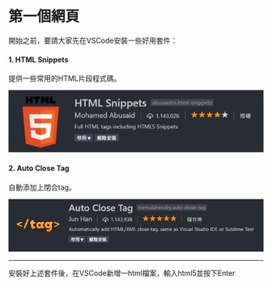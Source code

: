 # 第一個網頁

開始之前，要請大家先在VSCode安裝一些好用套件：

#### 1. **HTML Snippets**

提供一些常用的HTML片段程式碼。

![](/assets/html-plugin-1.png)

#### 2. Auto Close Tag

自動添加上閉合tag。

![](/assets/html-plugin-2.png)

---

安裝好上述套件後，在VSCode新增一html檔案，輸入html5並按下Enter

